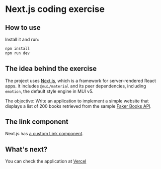 # Next.js coding exercise

## How to use

Install it and run:

```sh
npm install
npm run dev
```

<!-- #default-branch-switch -->

## The idea behind the exercise

The project uses [Next.js](https://github.com/zeit/next.js), which is a framework for server-rendered React apps.
It includes `@mui/material` and its peer dependencies, including `emotion`, the default style engine in MUI v5.

The objective: Write an application to implement a simple website that displays a list of 200 books retrieved from the sample [Faker Books API](https://fakerapi.it/api/v1/books?_quantity=200). 
## The link component

Next.js has [a custom Link component](https://nextjs.org/docs/api-reference/next/link).

## What's next?

<!-- #default-branch-switch -->

You can check the application at [Vercel](https://momentive-ai-exercise-git-adaptincomingdata-jucasoliveira.vercel.app)